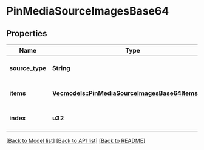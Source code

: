 # PinMediaSourceImagesBase64

## Properties
Name | Type | Description | Notes
------------ | ------------- | ------------- | -------------
**source_type** | **String** |  | [optional] [default to None]
**items** | [**Vec<models::PinMediaSourceImagesBase64ItemsInner>**](PinMediaSourceImagesBase64_items_inner.md) | Array with image objects. | 
**index** | **u32** |  | [optional] [default to None]

[[Back to Model list]](../README.md#documentation-for-models) [[Back to API list]](../README.md#documentation-for-api-endpoints) [[Back to README]](../README.md)



